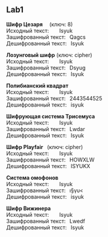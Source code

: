 ## Lab1
__Шифр&nbsp;Цезаря__&emsp;&nbsp;(ключ:&nbsp;8)\
Исходный&nbsp;текст:&emsp;&emsp;Isyuk\
Зашифрованный&nbsp;текст:&ensp;&nbsp;Qagcs\
Дешифрованный&nbsp;текст:&ensp;&nbsp;Isyuk


__Лозунговый&nbsp;шифр__&nbsp;(ключ:&nbsp;cipher)\
Исходный&nbsp;текст:&emsp;&emsp;Isyuk\
Зашифрованный&nbsp;текст:&ensp;&nbsp;Dsyug\
Дешифрованный&nbsp;текст:&ensp;&nbsp;Isyuk


__Полибианский&nbsp;квадрат__\
Исходный&nbsp;текст:&emsp;&emsp;Isyuk\
Зашифрованный&nbsp;текст:&ensp;&nbsp;2443544525\
Дешифрованный&nbsp;текст:&ensp;&nbsp;isyuk


__Шифрующая&nbsp;система&nbsp;Трисемуса__\
Исходный&nbsp;текст:&emsp;&emsp;Isyuk\
Зашифрованный&nbsp;текст:&ensp;&nbsp;Lwdar\
Дешифрованный&nbsp;текст:&ensp;&nbsp;Isyuk


__Шифр&nbsp;Playfair__&ensp;&nbsp;(ключ:&nbsp;cipher)\
Исходный&nbsp;текст:&emsp;&emsp;Isyuk\
Зашифрованный&nbsp;текст:&ensp;&nbsp;HOWXLW\
Дешифрованный&nbsp;текст:&ensp;&nbsp;ISYUKX


__Система&nbsp;омофонов__\
Исходный&nbsp;текст:&emsp;&emsp;Isyuk\
Зашифрованный&nbsp;текст:&ensp;&nbsp;ı§γυ<\
Дешифрованный текст:&nbsp;&ensp;isyuk


__Шифр&nbsp;Вижинера__\
Исходный&nbsp;текст:&emsp;&emsp;Isyuk\
Зашифрованный&nbsp;текст:&ensp;&nbsp;Lwedf\
Дешифрованный&nbsp;текст:&ensp;&nbsp;Isyuk